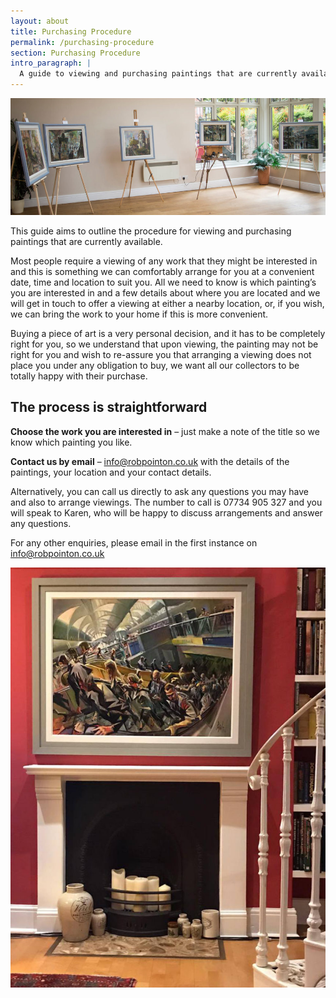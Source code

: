 ```yaml
---
layout: about
title: Purchasing Procedure
permalink: /purchasing-procedure
section: Purchasing Procedure
intro_paragraph: |
  A guide to viewing and purchasing paintings that are currently available.
---
```

![Example of a private viewing](/assets/img/uploads/Upper-House-960x356.jpg)

This guide aims to outline the procedure for viewing and purchasing paintings that are currently available.

Most people require a viewing of any work that they might be interested in and this is something we can comfortably arrange for you at a convenient date, time and location to suit you. All we need to know is which painting’s you are interested in and a few details about where you are located and we will get in touch to offer a viewing at either a nearby location, or, if you wish, we can bring the work to your home if this is more convenient.

Buying a piece of art is a very personal decision, and it has to be completely right for you, so we understand that upon viewing, the painting may not be right for you and wish to re-assure you that arranging a viewing does not place you under any obligation to buy, we want all our collectors to be totally happy with their purchase.

## The process is straightforward

**Choose the work you are interested in** – just make a note of the title so we know which painting you like.

**Contact us by email** – info@robpointon.co.uk with the details of the paintings, your location and your contact details.

Alternatively, you can call us directly to ask any questions you may have and also to arrange viewings. The number to call is 07734 905 327 and you will speak to Karen, who will be happy to discuss arrangements and answer any questions.

For any other enquiries, please email in the first instance on info@robpointon.co.uk

![Example of one of Rob's paintings hanging in a client's home](/assets/img/uploads/Rosies-768x1024.jpg)
